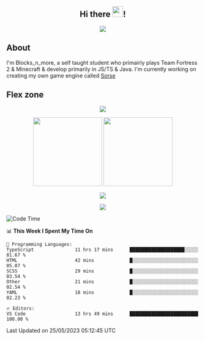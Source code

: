<h2 align="center">
  Hi there <img src="https://media.giphy.com/media/hvRJCLFzcasrR4ia7z/giphy.gif" width="28">!
</h2>

<p align="center">
  <img src="https://forthebadge.com/images/badges/0-percent-optimized.svg">
</p>

## About
I'm Blocks_n_more, a self taught student who primairly plays Team Fortress 2 & Minecraft & develop primarily in JS/TS & Java. I'm currently working on creating my own game engine called [Sorse](https://github.com/Wave-Studio/sorse2)

## Flex zone
<p align="center">
 <img src="https://github-profile-summary-cards.vercel.app/api/cards/profile-details?username=Blocksnmore&theme=github_dark">
</p>
<p align="center">
 <img height="180em" src="https://github-readme-stats-git-masterrstaa-rickstaa.vercel.app/api?username=Blocksnmore&show_icons=true&theme=dark&hide_border=true">
 <img height="180em" src="https://github-readme-stats-git-masterrstaa-rickstaa.vercel.app/api/top-langs/?username=Blocksnmore&layout=compact&theme=dark&hide_border=true"> 
</p>
<p align="center">
 <img src="https://github-readme-streak-stats.herokuapp.com/?user=Blocksnmore&theme=dark&hide_border=true">
</p>
<p align="center">
 <img src="https://github-readme-activity-graph.cyclic.app/graph?username=Blocksnmore&theme=github&hide_border=true"> 
</p>

<!--START_SECTION:waka-->
![Code Time](http://img.shields.io/badge/Code%20Time-549%20hrs%2057%20mins-blue)

📊 **This Week I Spent My Time On** 

```text
💬 Programming Languages: 
TypeScript               11 hrs 17 mins      ████████████████████░░░░░   81.67 % 
HTML                     42 mins             █░░░░░░░░░░░░░░░░░░░░░░░░   05.07 % 
SCSS                     29 mins             █░░░░░░░░░░░░░░░░░░░░░░░░   03.54 % 
Other                    21 mins             █░░░░░░░░░░░░░░░░░░░░░░░░   02.54 % 
YAML                     18 mins             █░░░░░░░░░░░░░░░░░░░░░░░░   02.23 % 

🔥 Editors: 
VS Code                  13 hrs 49 mins      █████████████████████████   100.00 % 
```


 Last Updated on 25/05/2023 05:12:45 UTC
<!--END_SECTION:waka-->
